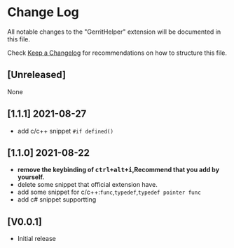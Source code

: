 # Change Log

All notable changes to the "GerritHelper" extension will be documented in this file.

Check [Keep a Changelog](http://keepachangelog.com/) for recommendations on how to structure this file.
## [Unreleased]

None

## [1.1.1] 2021-08-27
- add c/c++ snippet `#if defined()`

## [1.1.0] 2021-08-22
- **remove the keybinding of <kbd>ctrl+alt+i</kbd>,Recommend that you add by yourself.**
- delete some snippet that official extension have.
- add some snippet for c/c++:`func`,`typedef`,`typedef pointer func`
- add c# snippet supportting


## [V0.0.1]

- Initial release